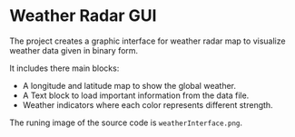 # Weather Radar GUI


The project creates a graphic interface for weather radar map to visualize weather data given in binary form.

It includes there main blocks:
- A longitude and latitude map to show the global weather.
- A Text block to load important information from the data file.
- Weather indicators where each color represents different strength.

The runing image of the source code is `weatherInterface.png`.



